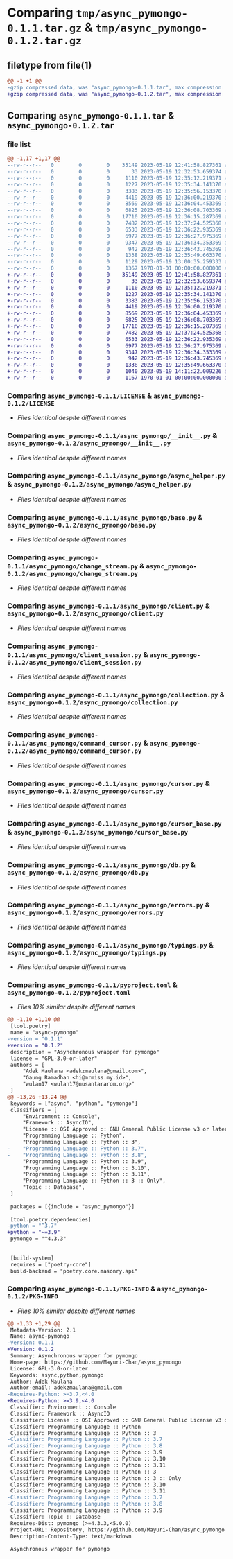 # Comparing `tmp/async_pymongo-0.1.1.tar.gz` & `tmp/async_pymongo-0.1.2.tar.gz`

## filetype from file(1)

```diff
@@ -1 +1 @@
-gzip compressed data, was "async_pymongo-0.1.1.tar", max compression
+gzip compressed data, was "async_pymongo-0.1.2.tar", max compression
```

## Comparing `async_pymongo-0.1.1.tar` & `async_pymongo-0.1.2.tar`

### file list

```diff
@@ -1,17 +1,17 @@
--rw-r--r--   0        0        0    35149 2023-05-19 12:41:58.827361 async_pymongo-0.1.1/LICENSE
--rw-r--r--   0        0        0       33 2023-05-19 12:32:53.659374 async_pymongo-0.1.1/README.md
--rw-r--r--   0        0        0     1110 2023-05-19 12:35:12.219371 async_pymongo-0.1.1/async_pymongo/__init__.py
--rw-r--r--   0        0        0     1227 2023-05-19 12:35:34.141370 async_pymongo-0.1.1/async_pymongo/async_helper.py
--rw-r--r--   0        0        0     3383 2023-05-19 12:35:56.153370 async_pymongo-0.1.1/async_pymongo/base.py
--rw-r--r--   0        0        0     4419 2023-05-19 12:36:00.219370 async_pymongo-0.1.1/async_pymongo/change_stream.py
--rw-r--r--   0        0        0     8569 2023-05-19 12:36:04.453369 async_pymongo-0.1.1/async_pymongo/client.py
--rw-r--r--   0        0        0     6825 2023-05-19 12:36:08.703369 async_pymongo-0.1.1/async_pymongo/client_session.py
--rw-r--r--   0        0        0    17710 2023-05-19 12:36:15.287369 async_pymongo-0.1.1/async_pymongo/collection.py
--rw-r--r--   0        0        0     7482 2023-05-19 12:37:24.525368 async_pymongo-0.1.1/async_pymongo/command_cursor.py
--rw-r--r--   0        0        0     6533 2023-05-19 12:36:22.935369 async_pymongo-0.1.1/async_pymongo/cursor.py
--rw-r--r--   0        0        0     6977 2023-05-19 12:36:27.975369 async_pymongo-0.1.1/async_pymongo/cursor_base.py
--rw-r--r--   0        0        0     9347 2023-05-19 12:36:34.353369 async_pymongo-0.1.1/async_pymongo/db.py
--rw-r--r--   0        0        0      942 2023-05-19 12:36:43.745369 async_pymongo-0.1.1/async_pymongo/errors.py
--rw-r--r--   0        0        0     1338 2023-05-19 12:35:49.663370 async_pymongo-0.1.1/async_pymongo/typings.py
--rw-r--r--   0        0        0     1129 2023-05-19 13:00:35.259333 async_pymongo-0.1.1/pyproject.toml
--rw-r--r--   0        0        0     1367 1970-01-01 00:00:00.000000 async_pymongo-0.1.1/PKG-INFO
+-rw-r--r--   0        0        0    35149 2023-05-19 12:41:58.827361 async_pymongo-0.1.2/LICENSE
+-rw-r--r--   0        0        0       33 2023-05-19 12:32:53.659374 async_pymongo-0.1.2/README.md
+-rw-r--r--   0        0        0     1110 2023-05-19 12:35:12.219371 async_pymongo-0.1.2/async_pymongo/__init__.py
+-rw-r--r--   0        0        0     1227 2023-05-19 12:35:34.141370 async_pymongo-0.1.2/async_pymongo/async_helper.py
+-rw-r--r--   0        0        0     3383 2023-05-19 12:35:56.153370 async_pymongo-0.1.2/async_pymongo/base.py
+-rw-r--r--   0        0        0     4419 2023-05-19 12:36:00.219370 async_pymongo-0.1.2/async_pymongo/change_stream.py
+-rw-r--r--   0        0        0     8569 2023-05-19 12:36:04.453369 async_pymongo-0.1.2/async_pymongo/client.py
+-rw-r--r--   0        0        0     6825 2023-05-19 12:36:08.703369 async_pymongo-0.1.2/async_pymongo/client_session.py
+-rw-r--r--   0        0        0    17710 2023-05-19 12:36:15.287369 async_pymongo-0.1.2/async_pymongo/collection.py
+-rw-r--r--   0        0        0     7482 2023-05-19 12:37:24.525368 async_pymongo-0.1.2/async_pymongo/command_cursor.py
+-rw-r--r--   0        0        0     6533 2023-05-19 12:36:22.935369 async_pymongo-0.1.2/async_pymongo/cursor.py
+-rw-r--r--   0        0        0     6977 2023-05-19 12:36:27.975369 async_pymongo-0.1.2/async_pymongo/cursor_base.py
+-rw-r--r--   0        0        0     9347 2023-05-19 12:36:34.353369 async_pymongo-0.1.2/async_pymongo/db.py
+-rw-r--r--   0        0        0      942 2023-05-19 12:36:43.745369 async_pymongo-0.1.2/async_pymongo/errors.py
+-rw-r--r--   0        0        0     1338 2023-05-19 12:35:49.663370 async_pymongo-0.1.2/async_pymongo/typings.py
+-rw-r--r--   0        0        0     1040 2023-05-19 14:11:22.009226 async_pymongo-0.1.2/pyproject.toml
+-rw-r--r--   0        0        0     1167 1970-01-01 00:00:00.000000 async_pymongo-0.1.2/PKG-INFO
```

### Comparing `async_pymongo-0.1.1/LICENSE` & `async_pymongo-0.1.2/LICENSE`

 * *Files identical despite different names*

### Comparing `async_pymongo-0.1.1/async_pymongo/__init__.py` & `async_pymongo-0.1.2/async_pymongo/__init__.py`

 * *Files identical despite different names*

### Comparing `async_pymongo-0.1.1/async_pymongo/async_helper.py` & `async_pymongo-0.1.2/async_pymongo/async_helper.py`

 * *Files identical despite different names*

### Comparing `async_pymongo-0.1.1/async_pymongo/base.py` & `async_pymongo-0.1.2/async_pymongo/base.py`

 * *Files identical despite different names*

### Comparing `async_pymongo-0.1.1/async_pymongo/change_stream.py` & `async_pymongo-0.1.2/async_pymongo/change_stream.py`

 * *Files identical despite different names*

### Comparing `async_pymongo-0.1.1/async_pymongo/client.py` & `async_pymongo-0.1.2/async_pymongo/client.py`

 * *Files identical despite different names*

### Comparing `async_pymongo-0.1.1/async_pymongo/client_session.py` & `async_pymongo-0.1.2/async_pymongo/client_session.py`

 * *Files identical despite different names*

### Comparing `async_pymongo-0.1.1/async_pymongo/collection.py` & `async_pymongo-0.1.2/async_pymongo/collection.py`

 * *Files identical despite different names*

### Comparing `async_pymongo-0.1.1/async_pymongo/command_cursor.py` & `async_pymongo-0.1.2/async_pymongo/command_cursor.py`

 * *Files identical despite different names*

### Comparing `async_pymongo-0.1.1/async_pymongo/cursor.py` & `async_pymongo-0.1.2/async_pymongo/cursor.py`

 * *Files identical despite different names*

### Comparing `async_pymongo-0.1.1/async_pymongo/cursor_base.py` & `async_pymongo-0.1.2/async_pymongo/cursor_base.py`

 * *Files identical despite different names*

### Comparing `async_pymongo-0.1.1/async_pymongo/db.py` & `async_pymongo-0.1.2/async_pymongo/db.py`

 * *Files identical despite different names*

### Comparing `async_pymongo-0.1.1/async_pymongo/errors.py` & `async_pymongo-0.1.2/async_pymongo/errors.py`

 * *Files identical despite different names*

### Comparing `async_pymongo-0.1.1/async_pymongo/typings.py` & `async_pymongo-0.1.2/async_pymongo/typings.py`

 * *Files identical despite different names*

### Comparing `async_pymongo-0.1.1/pyproject.toml` & `async_pymongo-0.1.2/pyproject.toml`

 * *Files 10% similar despite different names*

```diff
@@ -1,10 +1,10 @@
 [tool.poetry]
 name = "async-pymongo"
-version = "0.1.1"
+version = "0.1.2"
 description = "Asynchronous wrapper for pymongo"
 license = "GPL-3.0-or-later"
 authors = [
     "Adek Maulana <adekzmaulana@gmail.com>",
     "Gaung Ramadhan <hi@mrmiss.my.id>",
     "wulan17 <wulan17@nusantararom.org>"
 ]
@@ -13,26 +13,24 @@
 keywords = ["async", "python", "pymongo"]
 classifiers = [
     "Environment :: Console",
     "Framework :: AsyncIO",
     "License :: OSI Approved :: GNU General Public License v3 or later (GPLv3+)",
     "Programming Language :: Python",
     "Programming Language :: Python :: 3",
-    "Programming Language :: Python :: 3.7",
-    "Programming Language :: Python :: 3.8",
     "Programming Language :: Python :: 3.9",
     "Programming Language :: Python :: 3.10",
     "Programming Language :: Python :: 3.11",
     "Programming Language :: Python :: 3 :: Only",
     "Topic :: Database",
 ]
 
 packages = [{include = "async_pymongo"}]
 
 [tool.poetry.dependencies]
-python = "^3.7"
+python = "~=3.9"
 pymongo = "^4.3.3"
 
 
 [build-system]
 requires = ["poetry-core"]
 build-backend = "poetry.core.masonry.api"
```

### Comparing `async_pymongo-0.1.1/PKG-INFO` & `async_pymongo-0.1.2/PKG-INFO`

 * *Files 10% similar despite different names*

```diff
@@ -1,33 +1,29 @@
 Metadata-Version: 2.1
 Name: async-pymongo
-Version: 0.1.1
+Version: 0.1.2
 Summary: Asynchronous wrapper for pymongo
 Home-page: https://github.com/Mayuri-Chan/async_pymongo
 License: GPL-3.0-or-later
 Keywords: async,python,pymongo
 Author: Adek Maulana
 Author-email: adekzmaulana@gmail.com
-Requires-Python: >=3.7,<4.0
+Requires-Python: >=3.9,<4.0
 Classifier: Environment :: Console
 Classifier: Framework :: AsyncIO
 Classifier: License :: OSI Approved :: GNU General Public License v3 or later (GPLv3+)
 Classifier: Programming Language :: Python
 Classifier: Programming Language :: Python :: 3
-Classifier: Programming Language :: Python :: 3.7
-Classifier: Programming Language :: Python :: 3.8
 Classifier: Programming Language :: Python :: 3.9
 Classifier: Programming Language :: Python :: 3.10
 Classifier: Programming Language :: Python :: 3.11
 Classifier: Programming Language :: Python :: 3
 Classifier: Programming Language :: Python :: 3 :: Only
 Classifier: Programming Language :: Python :: 3.10
 Classifier: Programming Language :: Python :: 3.11
-Classifier: Programming Language :: Python :: 3.7
-Classifier: Programming Language :: Python :: 3.8
 Classifier: Programming Language :: Python :: 3.9
 Classifier: Topic :: Database
 Requires-Dist: pymongo (>=4.3.3,<5.0.0)
 Project-URL: Repository, https://github.com/Mayuri-Chan/async_pymongo
 Description-Content-Type: text/markdown
 
 Asynchronous wrapper for pymongo
```

